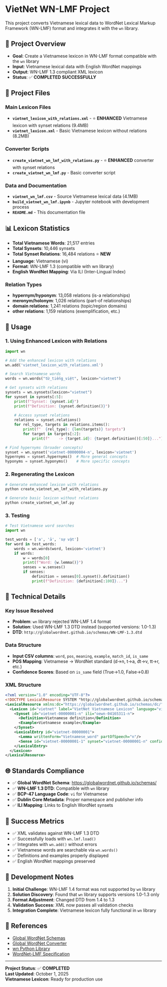# VietNet WN-LMF Project

This project converts Vietnamese lexical data to WordNet Lexical Markup Framework (WN-LMF) format and integrates it with the `wn` library.

## 🎯 Project Overview

- **Goal**: Create a Vietnamese lexicon in WN-LMF format compatible with the `wn` library
- **Input**: Vietnamese lexical data with English WordNet mappings
- **Output**: WN-LMF 1.3 compliant XML lexicon
- **Status**: ✅ **COMPLETED SUCCESSFULLY**

## 📁 Project Files

### Main Lexicon Files
- **`vietnet_lexicon_with_relations.xml`** - ⭐ **ENHANCED** Vietnamese lexicon with synset relations (9.4MB)
- **`vietnet_lexicon.xml`** - Basic Vietnamese lexicon without relations (8.2MB)

### Converter Scripts
- **`create_vietnet_wn_lmf_with_relations.py`** - ⭐ **ENHANCED** converter with synset relations
- **`create_vietnet_wn_lmf.py`** - Basic converter script

### Data and Documentation
- **`vietnet_wn_lmf.csv`** - Source Vietnamese lexical data (4.1MB)
- **`build_vietnet_wn_lmf.ipynb`** - Jupyter notebook with development process
- **`README.md`** - This documentation file

## 📊 Lexicon Statistics

- **Total Vietnamese Words**: 21,517 entries
- **Total Synsets**: 10,446 synsets
- **Total Synset Relations**: 16,484 relations ⭐ **NEW**
- **Language**: Vietnamese (vi)
- **Format**: WN-LMF 1.3 (compatible with wn library)
- **English WordNet Mapping**: Via ILI (Inter-Lingual Index)

### Relation Types
- **hypernym/hyponym**: 13,058 relations (is-a relationships)
- **meronym/holonym**: 1,026 relations (part-of relationships)  
- **domain relations**: 1,241 relations (topic/region domains)
- **other relations**: 1,159 relations (exemplification, etc.)

## 🚀 Usage

### 1. Using Enhanced Lexicon with Relations

```python
import wn

# Add the enhanced lexicon with relations
wn.add('vietnet_lexicon_with_relations.xml')

# Search Vietnamese words
words = wn.words("từ_tiếng_việt", lexicon="vietnet")

# Get synsets with relations
synsets = wn.synsets(lexicon="vietnet")
for synset in synsets[:5]:
    print(f"Synset: {synset.id}")
    print(f"Definition: {synset.definition()}")
    
    # Access synset relations
    relations = synset.relations()
    for rel_type, targets in relations.items():
        print(f"  {rel_type}: {len(targets)} targets")
        for target in targets[:2]:
            print(f"    -> {target.id}: {target.definition()[:50]}...")

# Find hypernyms (broader concepts)
synset = wn.synset('vietnet-00000004-n', lexicon='vietnet')
hypernyms = synset.hypernyms()  # More general concepts
hyponyms = synset.hyponyms()    # More specific concepts
```

### 2. Regenerating the Lexicon

```bash
# Generate enhanced lexicon with relations
python create_vietnet_wn_lmf_with_relations.py

# Generate basic lexicon without relations  
python create_vietnet_wn_lmf.py
```

### 3. Testing

```python
# Test Vietnamese word searches
import wn

test_words = ['a', 'ả', 'sự vật']
for word in test_words:
    words = wn.words(word, lexicon='vietnet')
    if words:
        w = words[0]
        print(f"Word: {w.lemma()}")
        senses = w.senses()
        if senses:
            definition = senses[0].synset().definition()
            print(f"Definition: {definition[:100]}...")
```

## 🔧 Technical Details

### Key Issue Resolved
- **Problem**: `wn` library rejected WN-LMF 1.4 format
- **Solution**: Used WN-LMF 1.3 DTD instead (supported versions: 1.0-1.3)
- **DTD**: `http://globalwordnet.github.io/schemas/WN-LMF-1.3.dtd`

### Data Structure
- **Input CSV columns**: `word`, `pos`, `meaning`, `example`, `match_id`, `is_same`
- **POS Mapping**: Vietnamese → WordNet standard (d→n, t→a, đt→v, tt→r, etc.)
- **Confidence Scores**: Based on `is_same` field (True→1.0, False→0.8)

### XML Structure
```xml
<?xml version="1.0" encoding="UTF-8"?>
<!DOCTYPE LexicalResource SYSTEM "http://globalwordnet.github.io/schemas/WN-LMF-1.3.dtd">
<LexicalResource xmlns:dc="https://globalwordnet.github.io/schemas/dc/">
  <Lexicon id="vietnet" label="VietNet Vietnamese Lexicon" language="vi" ...>
    <Synset id="vietnet-00000001-n" ili="oewn-04165311-n">
      <Definition>Vietnamese definition</Definition>
      <Example>Vietnamese example</Example>
    </Synset>
    <LexicalEntry id="vietnet-00000001">
      <Lemma writtenForm="Vietnamese_word" partOfSpeech="n"/>
      <Sense id="vietnet-00000001-1" synset="vietnet-00000001-n" confidenceScore="1.0"/>
    </LexicalEntry>
  </Lexicon>
</LexicalResource>
```

## 🌐 Standards Compliance

- ✅ **Global WordNet Schema**: https://globalwordnet.github.io/schemas/
- ✅ **WN-LMF 1.3 DTD**: Compatible with `wn` library
- ✅ **BCP-47 Language Code**: `vi` for Vietnamese
- ✅ **Dublin Core Metadata**: Proper namespace and publisher info
- ✅ **ILI Mapping**: Links to English WordNet synsets

## 🎉 Success Metrics

- ✅ XML validates against WN-LMF 1.3 DTD
- ✅ Successfully loads with `wn.lmf.load()`
- ✅ Integrates with `wn.add()` without errors
- ✅ Vietnamese words are searchable via `wn.words()`
- ✅ Definitions and examples properly displayed
- ✅ English WordNet mappings preserved

## 📝 Development Notes

1. **Initial Challenge**: WN-LMF 1.4 format was not supported by `wn` library
2. **Solution Discovery**: Found that `wn` library supports versions 1.0-1.3 only
3. **Format Adjustment**: Changed DTD from 1.4 to 1.3
4. **Validation Success**: XML now passes all validation checks
5. **Integration Complete**: Vietnamese lexicon fully functional in `wn` library

## 🔗 References

- [Global WordNet Schemas](https://globalwordnet.github.io/schemas/)
- [Global WordNet Converter](https://server1.nlp.insight-centre.org/gwn-converter/)
- [wn Python Library](https://github.com/goodmami/wn)
- [WordNet-LMF Specification](https://globalwordnet.github.io/schemas/)

---

**Project Status**: ✅ **COMPLETED**  
**Last Updated**: October 1, 2025  
**Vietnamese Lexicon**: Ready for production use
